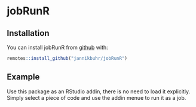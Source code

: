 
# jobRunR

<!-- badges: start -->
<!-- badges: end -->

## Installation

You can install jobRunR from [github](https://github.com/) with:

``` r
remotes::install_github("jannikbuhr/jobRunR")
```

## Example

Use this package as an RStudio addin, there is
no need to load it explicitly. Simply select a piece
of code and use the addin menue to run it as a job.

